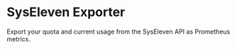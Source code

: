 # SysEleven Exporter

Export your quota and current usage from the SysEleven API as Prometheus metrics.
